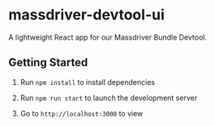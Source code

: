 # massdriver-devtool-ui

A lightweight React app for our Massdriver Bundle Devtool.

## Getting Started

1. Run `npm install` to install dependencies

2. Run `npm run start` to launch the development server

3. Go to `http://localhost:3000` to view
